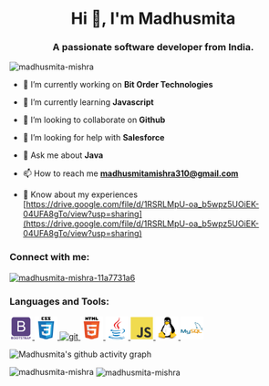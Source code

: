 <h1 align="center">Hi 👋, I'm Madhusmita</h1>
<h3 align="center">A passionate software developer from India.</h3>

<p align="left"> <img src="https://komarev.com/ghpvc/?username=madhusmita-mishra&label=Profile%20views&color=0e75b6&style=flat" alt="madhusmita-mishra" /> </p>

- 🔭 I’m currently working on **Bit Order Technologies**

- 🌱 I’m currently learning **Javascript**

- 👯 I’m looking to collaborate on **Github**

- 🤝 I’m looking for help with **Salesforce**

- 💬 Ask me about **Java**

- 📫 How to reach me **madhusmitamishra310@gmail.com**

- 📄 Know about my experiences [https://drive.google.com/file/d/1RSRLMpU-oa_b5wpz5UOiEK-04UFA8gTo/view?usp=sharing](https://drive.google.com/file/d/1RSRLMpU-oa_b5wpz5UOiEK-04UFA8gTo/view?usp=sharing)

<h3 align="left">Connect with me:</h3>
<p align="left">
<a href="https://linkedin.com/in/madhusmita-mishra-11a7731a6" target="blank"><img align="center" src="https://raw.githubusercontent.com/rahuldkjain/github-profile-readme-generator/master/src/images/icons/Social/linked-in-alt.svg" alt="madhusmita-mishra-11a7731a6" height="30" width="40" /></a>
</p>

<h3 align="left">Languages and Tools:</h3>
<p align="left"> <a href="https://getbootstrap.com" target="_blank"> <img src="https://raw.githubusercontent.com/devicons/devicon/master/icons/bootstrap/bootstrap-plain-wordmark.svg" alt="bootstrap" width="40" height="40"/> </a> <a href="https://www.w3schools.com/css/" target="_blank"> <img src="https://raw.githubusercontent.com/devicons/devicon/master/icons/css3/css3-original-wordmark.svg" alt="css3" width="40" height="40"/> </a> <a href="https://git-scm.com/" target="_blank"> <img src="https://www.vectorlogo.zone/logos/git-scm/git-scm-icon.svg" alt="git" width="40" height="40"/> </a> <a href="https://www.w3.org/html/" target="_blank"> <img src="https://raw.githubusercontent.com/devicons/devicon/master/icons/html5/html5-original-wordmark.svg" alt="html5" width="40" height="40"/> </a> <a href="https://www.java.com" target="_blank"> <img src="https://raw.githubusercontent.com/devicons/devicon/master/icons/java/java-original.svg" alt="java" width="40" height="40"/> </a> <a href="https://developer.mozilla.org/en-US/docs/Web/JavaScript" target="_blank"> <img src="https://raw.githubusercontent.com/devicons/devicon/master/icons/javascript/javascript-original.svg" alt="javascript" width="40" height="40"/> </a> <a href="https://www.linux.org/" target="_blank"> <img src="https://raw.githubusercontent.com/devicons/devicon/master/icons/linux/linux-original.svg" alt="linux" width="40" height="40"/> </a> <a href="https://www.mysql.com/" target="_blank"> <img src="https://raw.githubusercontent.com/devicons/devicon/master/icons/mysql/mysql-original-wordmark.svg" alt="mysql" width="40" height="40"/> </a> </p>

![Madhusmita's github activity graph](https://activity-graph.herokuapp.com/graph?username=madhusmita-mishra&theme=react-dark&hide_border=true&area=true)
<p><img align="left" src="https://github-readme-stats.vercel.app/api/top-langs?username=madhusmita-mishra&show_icons=true&locale=en&layout=compact" alt="madhusmita-mishra" /></p>

<p>&nbsp;<img align="center" src="https://github-readme-stats.vercel.app/api?username=madhusmita-mishra&show_icons=true&locale=en" alt="madhusmita-mishra" /></p>
